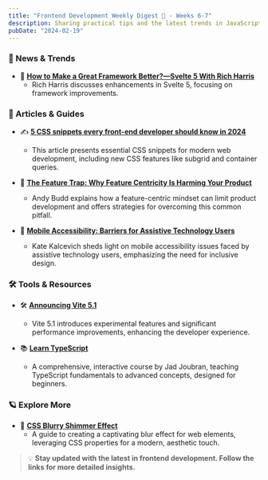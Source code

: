 ```yaml
---
title: "Frontend Development Weekly Digest 🧘 - Weeks 6-7"
description: Sharing practical tips and the latest trends in JavaScript
pubDate: "2024-02-19"
---
```


### 🌟 News & Trends

- 🚀 **[How to Make a Great Framework Better?—Svelte 5 With Rich Harris](https://www.youtube.com/watch?v=z7n17ajJpCo)**
  - Rich Harris discusses enhancements in Svelte 5, focusing on framework improvements.

### 📝 Articles & Guides

- ✍️ **[5 CSS snippets every front-end developer should know in 2024](https://web.dev/articles/5-css-snippets-every-front-end-developer-should-know-in-2024)**

  - This article presents essential CSS snippets for modern web development, including new CSS features like subgrid and container queries.

- 📘 **[The Feature Trap: Why Feature Centricity Is Harming Your Product](https://www.smashingmagazine.com/2024/01/feature-centricity-harming-product/)**

  - Andy Budd explains how a feature-centric mindset can limit product development and offers strategies for overcoming this common pitfall.

- 📱 **[Mobile Accessibility: Barriers for Assistive Technology Users](https://www.smashingmagazine.com/2024/02/mobile-accessibility-barriers-assistive-technology-users/)**
  - Kate Kalcevich sheds light on mobile accessibility issues faced by assistive technology users, emphasizing the need for inclusive design.

### 🛠 Tools & Resources

- 🛠️ **[Announcing Vite 5.1](https://vitejs.dev/blog/announcing-vite5-1)**

  - Vite 5.1 introduces experimental features and significant performance improvements, enhancing the developer experience.

- 📚 **[Learn TypeScript](https://learntypescript.online/)**
  - A comprehensive, interactive course by Jad Joubran, teaching TypeScript fundamentals to advanced concepts, designed for beginners.

### 🪐 Explore More

- 🌌 **[CSS Blurry Shimmer Effect](https://www.smashingmagazine.com/2024/01/css-blurry-shimmer-effect/)**
  - A guide to creating a captivating blur effect for web elements, leveraging CSS properties for a modern, aesthetic touch.

> 💡 **Stay updated with the latest in frontend development. Follow the links for more detailed insights.**
